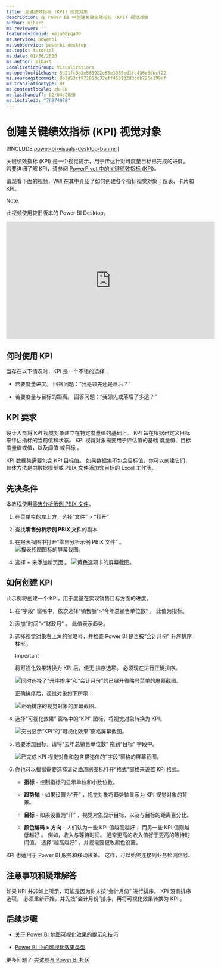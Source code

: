 ```yaml
---
title: 关键绩效指标 (KPI) 视觉对象
description: 在 Power BI 中创建关键绩效指标 (KPI) 视觉对象
author: mihart
ms.reviewer: ''
featuredvideoid: xmja6EpqaO0
ms.service: powerbi
ms.subservice: powerbi-desktop
ms.topic: tutorial
ms.date: 01/30/2020
ms.author: mihart
LocalizationGroup: Visualizations
ms.openlocfilehash: 5d21fc3a2e585922e65e1385ed1fc436a6dbcf22
ms.sourcegitcommit: 8e3d53cf971853c32eff4531d2d3cdb725a199af
ms.translationtype: HT
ms.contentlocale: zh-CN
ms.lasthandoff: 02/04/2020
ms.locfileid: "76974978"
---
```

# <a name="create-key-performance-indicator-kpi-visualizations"></a>创建关键绩效指标 (KPI) 视觉对象

[!INCLUDE [power-bi-visuals-desktop-banner](../includes/power-bi-visuals-desktop-banner.md)]

关键绩效指标 (KPI) 是一个视觉提示，用于传达针对可度量目标已完成的进度。 若要详细了解 KPI，请参阅 [PowerPivot 中的关键绩效指标 (KPI)](/previous-versions/sql/sql-server-2012/hh272050(v=sql.110))。

请观看下面的视频，Will 在其中介绍了如何创建各个指标视觉对象：仪表、卡片和 KPI。
   > [!NOTE]
   > 此视频使用较旧版本的 Power BI Desktop。
   > 
   > 
<iframe width="560" height="315" src="https://www.youtube.com/embed/xmja6EpqaO0?list=PL1N57mwBHtN0JFoKSR0n-tBkUJHeMP2cP" frameborder="0" allowfullscreen></iframe>

## <a name="when-to-use-a-kpi"></a>何时使用 KPI

当存在以下情况时，KPI 是一个不错的选择：

* 若要度量进度。 回答问题：“我是领先还是落后？”

* 若要度量与目标的距离。 回答问题：“我领先或落后了多远？”

## <a name="kpi-requirements"></a>KPI 要求

设计人员将 KPI 视觉对象建立在特定度量值的基础上。 KPI 旨在根据已定义目标来评估指标的当前值和状态。 KPI 视觉对象需要用于评估值的基础  度量值、目标  度量值或值，以及阈值  或目标  。

KPI 数据集需要包含 KPI 目标值。 如果数据集不包含目标值，你可以创建它们，具体方法是向数据模型或 PBIX 文件添加含目标的 Excel 工作表。

## <a name="prerequisites"></a>先决条件

本教程使用[零售分析示例 PBIX 文件](https://download.microsoft.com/download/9/6/D/96DDC2FF-2568-491D-AAFA-AFDD6F763AE3/Retail%20Analysis%20Sample%20PBIX.pbix)。

1. 在菜单栏的左上方，选择“文件” > “打开”  

1. 查找**零售分析示例 PBIX 文件**的副本

1. 在报表视图中打开“零售分析示例 PBIX 文件”  。 ![报表视图图标的屏幕截图。](media/power-bi-visualization-kpi/power-bi-report-view.png)

1. 选择 + 来添加新页面  。 ![黄色选项卡的屏幕截图。](media/power-bi-visualization-kpi/power-bi-yellow-tab.png)

## <a name="how-to-create-a-kpi"></a>如何创建 KPI

此示例将创建一个 KPI，用于度量在实现销售目标方面的进度。

1. 在“字段”  窗格中，依次选择“销售额”>“今年总销售单位数”  。  此值为指标。

1. 添加“时间”>“财政月”  。  此值表示趋势。

1. 选择视觉对象右上角的省略号，并检查 Power BI 是否按“会计月份”  升序排序柱形。

    > [!IMPORTANT]
    > 将可视化效果转换为 KPI 后，便无  排序选项。 必须现在进行正确排序。

    ![同时选择了“升序排序”和“会计月份”的已展开省略号菜单的屏幕截图。](media/power-bi-visualization-kpi/power-bi-ascending-by-fiscal-month.png)

    正确排序后，视觉对象如下所示：

    ![正确排序的视觉对象的屏幕截图。](media/power-bi-visualization-kpi/power-bi-chart.png)

1. 选择“可视化效果”  窗格中的“KPI”  图标，将视觉对象转换为 KPI。

    ![突出显示“KPI”的“可视化效果”窗格屏幕截图。](media/power-bi-visualization-kpi/power-bi-kpi-template.png)

1. 若要添加目标，请将“去年总销售单位数”  拖到“目标”  字段中。

    ![已完成 KPI 视觉对象和包含描述值的“字段”窗格的屏幕截图。](media/power-bi-visualization-kpi/power-bi-kpi-done.png)

1. 你也可以根据需要选择滚动油漆刷图标打开“格式”窗格来设置 KPI 格式。

    * **指标** - 控制指标的显示单位和小数位数。

    * **趋势轴** - 如果设置为“开”  ，视觉对象将趋势轴显示为 KPI 视觉对象的背景。  

    * **目标** - 如果设置为“开”  ，视觉对象显示目标，以及与目标的距离百分比。

    * **颜色编码 > 方向** - 人们认为一些 KPI 值越高越好  ，而另一些 KPI 值则越低越好  。 例如，收入与等待时间。 通常更高的收入值好于更高的等待时间值。 选择“越高越好”  ，并视需要更改颜色设置。

KPI 也适用于 Power BI 服务和移动设备。 这样，可以始终连接到业务检测信号。

## <a name="considerations-and-troubleshooting"></a>注意事项和疑难解答

如果 KPI 并非如上所示，可能是因为你未按“会计月份”  进行排序。 KPI 没有排序选项。 必须重新开始，并先按“会计月份”排序，再将可视化效果转换为 KPI   。

## <a name="next-steps"></a>后续步骤

* [关于 Power BI 地图可视化效果的提示和技巧](power-bi-map-tips-and-tricks.md)

* [Power BI 中的可视化效果类型](power-bi-visualization-types-for-reports-and-q-and-a.md)

更多问题？ [尝试参与 Power BI 社区](https://community.powerbi.com/)
